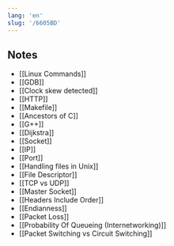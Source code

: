 ```yaml
---
lang: 'en'
slug: '/6605BD'
---
```


## Notes

- [[Linux Commands]]
- [[GDB]]
- [[Clock skew detected]]
- [[HTTP]]
- [[Makefile]]
- [[Ancestors of C]]
- [[G++]]
- [[Dijkstra]]
- [[Socket]]
- [[IP]]
- [[Port]]
- [[Handling files in Unix]]
- [[File Descriptor]]
- [[TCP vs UDP]]
- [[Master Socket]]
- [[Headers Include Order]]
- [[Endianness]]
- [[Packet Loss]]
- [[Probability Of Queueing (Internetworking)]]
- [[Packet Switching vs Circuit Switching]]
